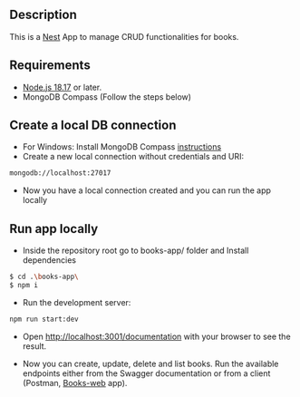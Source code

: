 ## Description
This is a [Nest](https://github.com/nestjs/nest) App to manage CRUD functionalities for books.

## Requirements
- [Node.js 18.17](https://nodejs.org/) or later.
- MongoDB Compass (Follow the steps below)

## Create a local DB connection
- For Windows: Install MongoDB Compass [instructions](https://www.mongodb.com/try/download/compass)
- Create a new local connection without credentials and URI:
```bash
mongodb://localhost:27017
```
- Now you have a local connection created and you can run the app locally

## Run app locally
- Inside the repository root go to books-app/ folder and Install dependencies
```bash
$ cd .\books-app\
$ npm i
```

- Run the development server:
```bash
npm run start:dev
```

- Open [http://localhost:3001/documentation](http://localhost:3001/documentation) with your browser to see the result. 

- Now you can create, update, delete and list books. Run the available endpoints either from the Swagger documentation or from a client (Postman, [Books-web](https://https://github.com/YulianaMH/books-crud/books-web) app).
